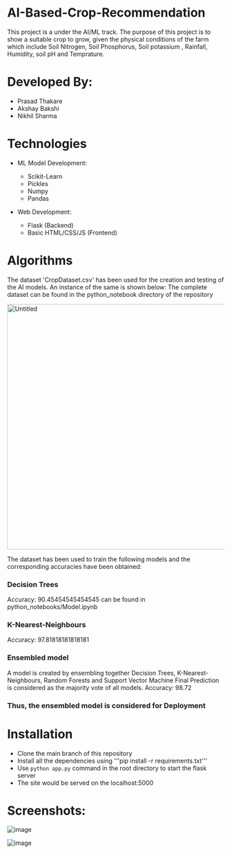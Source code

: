 # AI-Based-Crop-Recommendation
This project is a under the AI/ML track. The purpose of this project is to show a suitable crop to grow, 
given the physical conditions of the farm which include Soil Nitrogen, Soil Phosphorus, Soil potassium
, Rainfall, Humidity, soil pH and Temprature.

# Developed By:
* Prasad Thakare
* Akshay Bakshi
* Nikhil Sharma

# Technologies

* ML Model Development:
  * Scikit-Learn
  * Pickles
  * Numpy
  * Pandas
  
* Web Development:
  * Flask (Backend)
  * Basic HTML/CSS/JS (Frontend)

# Algorithms
The dataset 'CropDataset.csv' has been used for the creation and testing of the AI models. An instance of the same is shown below:
The complete dataset can be found in the python_notebook directory of the repository

<img width="567" alt="Untitled" src="https://user-images.githubusercontent.com/56474333/102003799-af144d80-3d30-11eb-81b3-34d56a819bd9.png">

The dataset has been used to train the following models and the corresponding accuracies have been obtained:
### Decision Trees
Accuracy: 90.45454545454545
can be found in python_notebooks/Model.ipynb 

### K-Nearest-Neighbours
Accuracy: 97.81818181818181

### Ensembled model 
A model is created by ensembling together Decision Trees, K-Nearest-Neighbours, Random Forests and Support Vector Machine
Final Prediction is considered as the majority vote of all models.
Accuracy: 98.72

### Thus, the ensembled model is considered for Deployment

# Installation

* Clone the main branch of this repository
* Install all the dependencies using
'''pip install -r requirements.txt'''
* Use ```python app.py``` command in the root directory to start the flask server
* The site would be served on the localhost:5000

# Screenshots:

![image](https://user-images.githubusercontent.com/56474333/102004417-711a2800-3d36-11eb-874d-182b5ee108ce.png)

![image](https://user-images.githubusercontent.com/56474333/102004481-29e06700-3d37-11eb-8e6a-d2807b708fa7.png)




